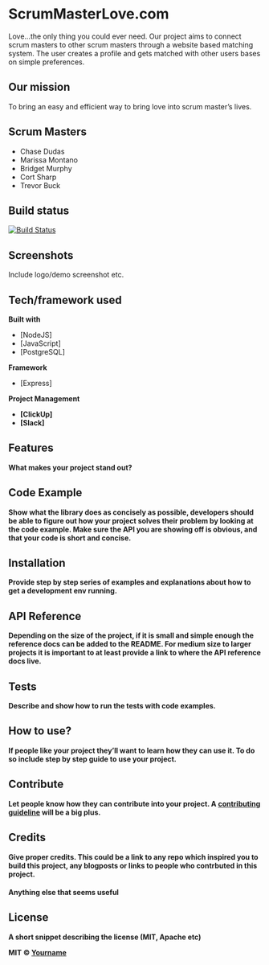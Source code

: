 # ScrumMasterLove.com
Love...the only thing you could ever need. Our project aims to connect scrum masters to other scrum masters through a website based matching system. The user creates a profile and gets matched with other users bases on simple preferences.

## Our mission
To bring an easy and efficient way to bring love into scrum master’s lives.

## Scrum Masters
- Chase Dudas
- Marissa Montano
- Bridget Murphy
- Cort Sharp
- Trevor Buck

## Build status
[![Build Status](https://travis-ci.org/Yahoooligans/ScrumMasterLove.com.svg?branch=master)](https://travis-ci.org/Yahoooligans/ScrumMasterLove.com)
 
## Screenshots
Include logo/demo screenshot etc.

## Tech/framework used
<b>Built with</b>
- [NodeJS]
- [JavaScript]
- [PostgreSQL]

<b>Framework</b>
- [Express]

<b>Project Management<b>
 - [ClickUp]
 - [Slack]
 
## Features
What makes your project stand out?

## Code Example
Show what the library does as concisely as possible, developers should be able to figure out **how** your project solves their problem by looking at the code example. Make sure the API you are showing off is obvious, and that your code is short and concise.

## Installation
Provide step by step series of examples and explanations about how to get a development env running.

## API Reference

Depending on the size of the project, if it is small and simple enough the reference docs can be added to the README. For medium size to larger projects it is important to at least provide a link to where the API reference docs live.

## Tests
Describe and show how to run the tests with code examples.

## How to use?
If people like your project they’ll want to learn how they can use it. To do so include step by step guide to use your project.

## Contribute

Let people know how they can contribute into your project. A [contributing guideline](https://github.com/zulip/zulip-electron/blob/master/CONTRIBUTING.md) will be a big plus.

## Credits
Give proper credits. This could be a link to any repo which inspired you to build this project, any blogposts or links to people who contrbuted in this project. 

#### Anything else that seems useful

## License
A short snippet describing the license (MIT, Apache etc)

MIT © [Yourname]()
